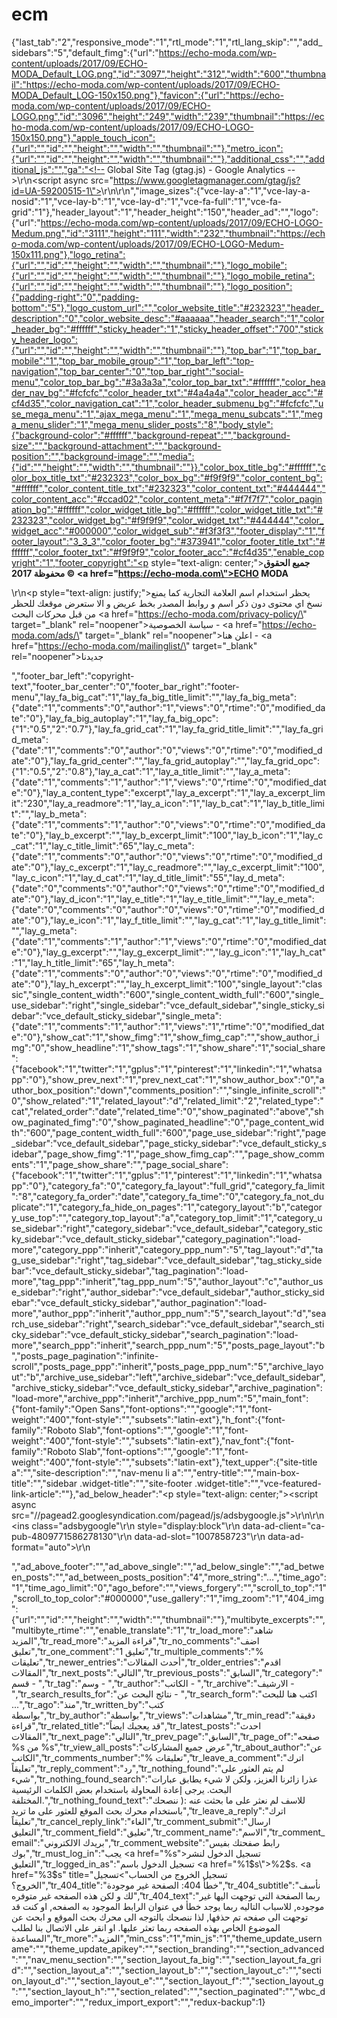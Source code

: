 # ecm
{"last_tab":"2","responsive_mode":"1","rtl_mode":"1","rtl_lang_skip":"","add_sidebars":"5","default_fimg":{"url":"https://echo-moda.com/wp-content/uploads/2017/09/ECHO-MODA_Default_LOG.png","id":"3097","height":"312","width":"600","thumbnail":"https://echo-moda.com/wp-content/uploads/2017/09/ECHO-MODA_Default_LOG-150x150.png"},"favicon":{"url":"https://echo-moda.com/wp-content/uploads/2017/09/ECHO-LOGO.png","id":"3096","height":"249","width":"239","thumbnail":"https://echo-moda.com/wp-content/uploads/2017/09/ECHO-LOGO-150x150.png"},"apple_touch_icon":{"url":"","id":"","height":"","width":"","thumbnail":""},"metro_icon":{"url":"","id":"","height":"","width":"","thumbnail":""},"additional_css":"","additional_js":"","ga":"<!-- Global Site Tag (gtag.js) - Google Analytics -->\r\n<script async src=\"https://www.googletagmanager.com/gtag/js?id=UA-59200515-1\"></script>\r\n<script>\r\n  window.dataLayer = window.dataLayer || [];\r\n  function gtag(){dataLayer.push(arguments)};\r\n  gtag('js', new Date());\r\n\r\n  gtag('config', 'UA-59200515-1');\r\n</script>\r\n","image_sizes":{"vce-lay-a":"1","vce-lay-a-nosid":"1","vce-lay-b":"1","vce-lay-d":"1","vce-fa-full":"1","vce-fa-grid":"1"},"header_layout":"1","header_height":"150","header_ad":"","logo":{"url":"https://echo-moda.com/wp-content/uploads/2017/09/ECHO-LOGO-Medum.png","id":"3111","height":"111","width":"232","thumbnail":"https://echo-moda.com/wp-content/uploads/2017/09/ECHO-LOGO-Medum-150x111.png"},"logo_retina":{"url":"","id":"","height":"","width":"","thumbnail":""},"logo_mobile":{"url":"","id":"","height":"","width":"","thumbnail":""},"logo_mobile_retina":{"url":"","id":"","height":"","width":"","thumbnail":""},"logo_position":{"padding-right":"0","padding-bottom":"5"},"logo_custom_url":"","color_website_title":"#232323","header_description":"0","color_website_desc":"#aaaaaa","header_search":"1","color_header_bg":"#ffffff","sticky_header":"1","sticky_header_offset":"700","sticky_header_logo":{"url":"","id":"","height":"","width":"","thumbnail":""},"top_bar":"1","top_bar_mobile":"1","top_bar_mobile_group":"1","top_bar_left":"top-navigation","top_bar_center":"0","top_bar_right":"social-menu","color_top_bar_bg":"#3a3a3a","color_top_bar_txt":"#ffffff","color_header_nav_bg":"#fcfcfc","color_header_txt":"#4a4a4a","color_header_acc":"#cf4d35","color_navigation_cat":"1","color_header_submenu_bg":"#fcfcfc","use_mega_menu":"1","ajax_mega_menu":"1","mega_menu_subcats":"1","mega_menu_slider":"1","mega_menu_slider_posts":"8","body_style":{"background-color":"#ffffff","background-repeat":"","background-size":"","background-attachment":"","background-position":"","background-image":"","media":{"id":"","height":"","width":"","thumbnail":""}},"color_box_title_bg":"#ffffff","color_box_title_txt":"#232323","color_box_bg":"#f9f9f9","color_content_bg":"#ffffff","color_content_title_txt":"#232323","color_content_txt":"#444444","color_content_acc":"#ccad02","color_content_meta":"#f7f7f7","color_pagination_bg":"#ffffff","color_widget_title_bg":"#ffffff","color_widget_title_txt":"#232323","color_widget_bg":"#f9f9f9","color_widget_txt":"#444444","color_widget_acc":"#000000","color_widget_sub":"#f3f3f3","footer_display":"1","footer_layout":"3_3_3","color_footer_bg":"#373941","color_footer_title_txt":"#ffffff","color_footer_txt":"#f9f9f9","color_footer_acc":"#cf4d35","enable_copyright":"1","footer_copyright":"<p style=\"text-align: center;\"><strong>جميع الحقوق محفوظة 2017 © <a href=\"https://echo-moda.com\">ECHO MODA</a></strong></p>\r\n<p style=\"text-align: justify;\">يحظر استخدام اسم العلامة التجارية كما يمنع نسخ اي محتوى دون ذكر اسم و روابط المصدر بخط عريض و الا ستعرض موقعك للحظر من قبل محركات البحث <a href=\"https://echo-moda.com/privacy-policy/\" target=\"_blank\" rel=\"noopener\">سياسة الخصوصية</a> - <a href=\"https://echo-moda.com/ads/\" target=\"_blank\" rel=\"noopener\">اعلن هنا</a> - <a href=\"https://echo-moda.com/mailinglist/\" target=\"_blank\" rel=\"noopener\">جديدنا</a></p>","footer_bar_left":"copyright-text","footer_bar_center":"0","footer_bar_right":"footer-menu","lay_fa_big_cat":"1","lay_fa_big_title_limit":"","lay_fa_big_meta":{"date":"1","comments":"0","author":"1","views":"0","rtime":"0","modified_date":"0"},"lay_fa_big_autoplay":"1","lay_fa_big_opc":{"1":"0.5","2":"0.7"},"lay_fa_grid_cat":"1","lay_fa_grid_title_limit":"","lay_fa_grid_meta":{"date":"1","comments":"0","author":"0","views":"0","rtime":"0","modified_date":"0"},"lay_fa_grid_center":"","lay_fa_grid_autoplay":"","lay_fa_grid_opc":{"1":"0.5","2":"0.8"},"lay_a_cat":"1","lay_a_title_limit":"","lay_a_meta":{"date":"1","comments":"1","author":"1","views":"0","rtime":"0","modified_date":"0"},"lay_a_content_type":"excerpt","lay_a_excerpt":"1","lay_a_excerpt_limit":"230","lay_a_readmore":"1","lay_a_icon":"1","lay_b_cat":"1","lay_b_title_limit":"","lay_b_meta":{"date":"1","comments":"1","author":"0","views":"0","rtime":"0","modified_date":"0"},"lay_b_excerpt":"","lay_b_excerpt_limit":"100","lay_b_icon":"1","lay_c_cat":"1","lay_c_title_limit":"65","lay_c_meta":{"date":"1","comments":"0","author":"0","views":"0","rtime":"0","modified_date":"0"},"lay_c_excerpt":"1","lay_c_readmore":"","lay_c_excerpt_limit":"100","lay_c_icon":"1","lay_d_cat":"1","lay_d_title_limit":"55","lay_d_meta":{"date":"0","comments":"0","author":"0","views":"0","rtime":"0","modified_date":"0"},"lay_d_icon":"1","lay_e_title":"1","lay_e_title_limit":"","lay_e_meta":{"date":"0","comments":"0","author":"0","views":"0","rtime":"0","modified_date":"0"},"lay_e_icon":"1","lay_f_title_limit":"","lay_g_cat":"1","lay_g_title_limit":"","lay_g_meta":{"date":"1","comments":"1","author":"1","views":"0","rtime":"0","modified_date":"0"},"lay_g_excerpt":"","lay_g_excerpt_limit":"","lay_g_icon":"1","lay_h_cat":"1","lay_h_title_limit":"65","lay_h_meta":{"date":"1","comments":"0","author":"0","views":"0","rtime":"0","modified_date":"0"},"lay_h_excerpt":"","lay_h_excerpt_limit":"100","single_layout":"classic","single_content_width":"600","single_content_width_full":"600","single_use_sidebar":"right","single_sidebar":"vce_default_sidebar","single_sticky_sidebar":"vce_default_sticky_sidebar","single_meta":{"date":"1","comments":"1","author":"1","views":"1","rtime":"0","modified_date":"0"},"show_cat":"1","show_fimg":"1","show_fimg_cap":"","show_author_img":"0","show_headline":"1","show_tags":"1","show_share":"1","social_share":{"facebook":"1","twitter":"1","gplus":"1","pinterest":"1","linkedin":"1","whatsapp":"0"},"show_prev_next":"1","prev_next_cat":"1","show_author_box":"0","author_box_position":"down","comments_position":"","single_infinite_scroll":"0","show_related":"1","related_layout":"d","related_limit":"2","related_type":"cat","related_order":"date","related_time":"0","show_paginated":"above","show_paginated_fimg":"0","show_paginated_headline":"0","page_content_width":"600","page_content_width_full":"600","page_use_sidebar":"right","page_sidebar":"vce_default_sidebar","page_sticky_sidebar":"vce_default_sticky_sidebar","page_show_fimg":"1","page_show_fimg_cap":"","page_show_comments":"1","page_show_share":"","page_social_share":{"facebook":"1","twitter":"1","gplus":"1","pinterest":"1","linkedin":"1","whatsapp":"0"},"category_fa":"0","category_fa_layout":"full_grid","category_fa_limit":"8","category_fa_order":"date","category_fa_time":"0","category_fa_not_duplicate":"1","category_fa_hide_on_pages":"1","category_layout":"b","category_use_top":"","category_top_layout":"a","category_top_limit":"1","category_use_sidebar":"right","category_sidebar":"vce_default_sidebar","category_sticky_sidebar":"vce_default_sticky_sidebar","category_pagination":"load-more","category_ppp":"inherit","category_ppp_num":"5","tag_layout":"d","tag_use_sidebar":"right","tag_sidebar":"vce_default_sidebar","tag_sticky_sidebar":"vce_default_sticky_sidebar","tag_pagination":"load-more","tag_ppp":"inherit","tag_ppp_num":"5","author_layout":"c","author_use_sidebar":"right","author_sidebar":"vce_default_sidebar","author_sticky_sidebar":"vce_default_sticky_sidebar","author_pagination":"load-more","author_ppp":"inherit","author_ppp_num":"5","search_layout":"d","search_use_sidebar":"right","search_sidebar":"vce_default_sidebar","search_sticky_sidebar":"vce_default_sticky_sidebar","search_pagination":"load-more","search_ppp":"inherit","search_ppp_num":"5","posts_page_layout":"b","posts_page_pagination":"infinite-scroll","posts_page_ppp":"inherit","posts_page_ppp_num":"5","archive_layout":"b","archive_use_sidebar":"left","archive_sidebar":"vce_default_sidebar","archive_sticky_sidebar":"vce_default_sticky_sidebar","archive_pagination":"load-more","archive_ppp":"inherit","archive_ppp_num":"5","main_font":{"font-family":"Open Sans","font-options":"","google":"1","font-weight":"400","font-style":"","subsets":"latin-ext"},"h_font":{"font-family":"Roboto Slab","font-options":"","google":"1","font-weight":"400","font-style":"","subsets":"latin-ext"},"nav_font":{"font-family":"Roboto Slab","font-options":"","google":"1","font-weight":"400","font-style":"","subsets":"latin-ext"},"text_upper":{"site-title a":"","site-description":"","nav-menu li a":"","entry-title":"","main-box-title":"","sidebar .widget-title":"","site-footer .widget-title":"","vce-featured-link-article":""},"ad_below_header":"<p style=\"text-align: center;\"><script async src=\"//pagead2.googlesyndication.com/pagead/js/adsbygoogle.js\"></script>\r\n<!-- Echo Moda New - متجاوب -->\r\n<ins class=\"adsbygoogle\"\r\n     style=\"display:block\"\r\n     data-ad-client=\"ca-pub-4809771586278130\"\r\n     data-ad-slot=\"1007858723\"\r\n     data-ad-format=\"auto\"></ins>\r\n<script>\r\n(adsbygoogle = window.adsbygoogle || []).push({});\r\n</script></p>","ad_above_footer":"","ad_above_single":"","ad_below_single":"","ad_between_posts":"","ad_between_posts_position":"4","more_string":"...","time_ago":"1","time_ago_limit":"0","ago_before":"","views_forgery":"","scroll_to_top":"1","scroll_to_top_color":"#000000","use_gallery":"1","img_zoom":"1","404_img":{"url":"","id":"","height":"","width":"","thumbnail":""},"multibyte_excerpts":"","multibyte_rtime":"","enable_translate":"1","tr_load_more":"شاهد المزيد","tr_read_more":"قراءة المزيد","tr_no_comments":"اضف تعليق","tr_one_comment":"تعليق 1","tr_multiple_comments":"% تعليقات","tr_newer_entries":"أحدث المقالات","tr_older_entries":"اقدم المقالات","tr_next_posts":"التالي","tr_previous_posts":"السابق","tr_category":"قسم - ","tr_tag":"وسم - ","tr_author":"الكاتب - ","tr_archive":"الارشيف - ","tr_search_results_for":"نتائج البحث عن - ","tr_search_form":"اكتب هنا للبحث ...","tr_ago":"منذ","tr_written_by":"كتب بواسطة","tr_by_author":"بواسطة","tr_views":"مشاهدات","tr_min_read":"دقيقة قراءة","tr_related_title":"قد يعجبك ايضاً","tr_latest_posts":"احدث المقالات","tr_next_page":"التالي","tr_prev_page":"السابق","tr_page_of":"صفحه %s من %s","tr_view_all_posts":"عرض جميع المشاركات","tr_about_author":"عن الكاتب","tr_comments_number":"% تعليقات","tr_leave_a_comment":"اترك تعليقاً","tr_reply_comment":"رد","tr_nothing_found":"لم يتم العثور على شيء","tr_nothing_found_search":"عذرا زائرنا العزيز، ولكن لا شيء يطابق عبارات البحث. يرجى إعادة المحاولة باستخدام بعض الكلمات الرئيسية المختلفة.","tr_nothing_found_text":"للاسف لم نعثر على ما بحثت عنه :( ننصحك باستخدام محرك بحث الموقع للعثور على ما تريد","tr_leave_a_reply":"اترك تعليقاً","tr_cancel_reply_link":"الغاء","tr_comment_submit":"ارسال التعليق","tr_comment_field":"تعليق","tr_comment_name":"الاسم","tr_comment_email":"بريدك الالكتروني","tr_comment_website":"رابط صفحتك بفيس بوك","tr_must_log_in":"يجب <a href=\"%s\">تسجيل الدخول</a> لنشر التعليق","tr_logged_in_as":"تسجيل الدخول باسم <a href=\"%1$s\">%2$s</a>. <a href=\"%3$s\" title=\"تسجيل الخروج من الحساب\">تسجيل الخروج؟</a>","tr_404_title":"خطأ 404: الصفحة غير موجودة","tr_404_subtitle":"نأسف لك و لكن هذه الصفحه غير متوفره","tr_404_text":"ربما الصفحة التي توجهت اليها غير موجوده, للاسباب التاليه ربما يوجد خطأ في عنوان الرابط الموجود به الصفحه, او كنت قد توجهت الى صفحه تم حذفها, لذا ننصحك بالتوجه الى محرك بحث الموقع و ابحث عن الموضوع الخاص بهذه الصفحه ربما تعثر عليها. او انقر على الاتصال بنا لطلب المساعدة","tr_more":"المزيد","min_css":"1","min_js":"1","theme_update_username":"","theme_update_apikey":"","section_branding":"","section_advanced":"","nav_menu_section":"","section_layout_fa_big":"","section_layout_fa_grid":"","section_layout_a":"","section_layout_b":"","section_layout_c":"","section_layout_d":"","section_layout_e":"","section_layout_f":"","section_layout_g":"","section_layout_h":"","section_related":"","section_paginated":"","wbc_demo_importer":"","redux_import_export":"","redux-backup":1}
